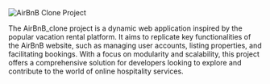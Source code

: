 <!DOCTYPE html>
<html lang="en">
<head>
</head>
<body>
  <!-- Image -->
  <div id="project-description">
    <img src="https://encrypted-tbn0.gstatic.com/images?q=tbn:ANd9GcTpyf27W_jctkf6nIdx6P3cvpMGtmNOc89JPA&usqp=CAU" alt="AirBnB Clone Project">
    <!-- Description -->
    <p>
      The AirBnB_clone project is a dynamic web application inspired by the popular vacation rental platform. It aims to replicate key functionalities of the AirBnB website, such as managing user accounts, listing properties, and facilitating bookings. With a focus on modularity and scalability, this project offers a comprehensive solution for developers looking to explore and contribute to the world of online hospitality services.
    </p>
  </div>
</body>
</html>
